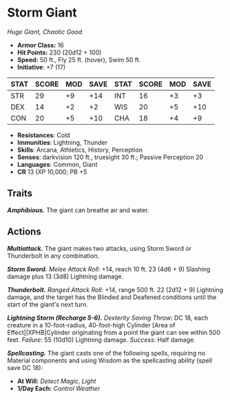 # Storm Giant

*Huge Giant, Chaotic Good*

- **Armor Class:** 16
- **Hit Points:** 230 (20d12 + 100)
- **Speed:** 50 ft., Fly 25 ft. (hover), Swim 50 ft.
- **Initiative**: +7 (17)

|STAT|SCORE|MOD|SAVE|STAT|SCORE|MOD|SAVE|
| --- | --- | --- | ---- |---| --- | --- | ---- |
| STR | 29 | +9 | +14 | INT | 16 | +3 | +3 |
| DEX | 14 | +2 | +2 | WIS | 20 | +5 | +10 |
| CON | 20 | +5 | +10 | CHA | 18 | +4 | +9 |

- **Resistances**: Cold
- **Immunities**: Lightning, Thunder
- **Skills**: Arcana, Athletics, History, Perception
- **Senses**: darkvision 120 ft., truesight 30 ft.; Passive Perception 20
- **Languages**: Common, Giant
- **CR** 13 (XP 10,000; PB +5

## Traits

***Amphibious.*** The giant can breathe air and water.


## Actions

***Multiattack.*** The giant makes two attacks, using Storm Sword or Thunderbolt in any combination.

***Storm Sword.*** *Melee Attack Roll:* +14, reach 10 ft. 23 (4d6 + 9) Slashing damage plus 13 (3d8) Lightning damage.

***Thunderbolt.*** *Ranged Attack Roll:* +14, range 500 ft. 22 (2d12 + 9) Lightning damage, and the target has the Blinded and Deafened conditions until the start of the giant's next turn.

***Lightning Storm (Recharge 5-6).*** *Dexterity Saving Throw*: DC 18, each creature in a 10-foot-radius, 40-foot-high Cylinder [Area of Effect]|XPHB|Cylinder originating from a point the giant can see within 500 feet. *Failure:*  55 (10d10) Lightning damage. *Success:*  Half damage.

***Spellcasting.*** The giant casts one of the following spells, requiring no Material components and using Wisdom as the spellcasting ability (spell save DC 18):

- **At Will:** *Detect Magic*, *Light*
- **1/Day Each:** *Control Weather*
